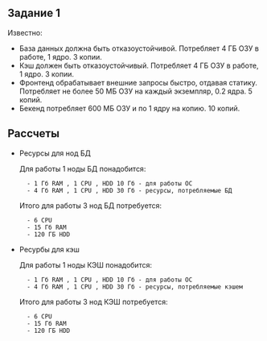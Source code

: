 ## Задание 1
Известно:
- База данных должна быть отказоустойчивой. Потребляет 4 ГБ ОЗУ в работе, 1 ядро. 3 копии.
- Кэш должен быть отказоустойчивый. Потребляет 4 ГБ ОЗУ в работе, 1 ядро. 3 копии.
- Фронтенд обрабатывает внешние запросы быстро, отдавая статику. Потребляет не более 50 МБ ОЗУ на каждый экземпляр, 0.2 ядра. 5 копий.
- Бекенд потребляет 600 МБ ОЗУ и по 1 ядру на копию. 10 копий.

## Рассчеты
- Ресурсы для нод БД

    Для работы 1 ноды БД понадобится:
    
        - 1 Гб RAM , 1 CPU , HDD 10 Гб - для работы ОС        
        - 4 Гб RAM , 1 CPU , HDD 30 Гб - ресурсы, потребляемые БД 
        
    Итого для работы 3 нод БД потребуется:
    
        - 6 CPU
        - 15 Гб RAM        
        - 120 ГБ HDD

- Ресурбы для кэш

    Для работы 1 ноды КЭШ понадобится:
    
        - 1 Гб RAM , 1 CPU , HDD 10 Гб - для работы ОС        
        - 4 Гб RAM , 1 CPU , HDD 30 Гб - ресурсы, потребляемые кэшем
    
    Итого для работы 3 нод КЭШ потребуется:
    
        - 6 CPU
        - 15 Гб RAM        
        - 120 ГБ HDD
